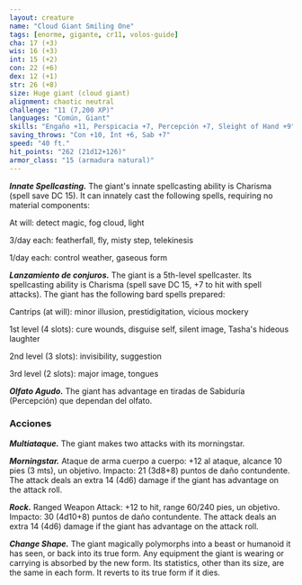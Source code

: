 ```yaml
---
layout: creature
name: "Cloud Giant Smiling One"
tags: [enorme, gigante, cr11, volos-guide]
cha: 17 (+3)
wis: 16 (+3)
int: 15 (+2)
con: 22 (+6)
dex: 12 (+1)
str: 26 (+8)
size: Huge giant (cloud giant)
alignment: chaotic neutral
challenge: "11 (7,200 XP)"
languages: "Común, Giant"
skills: "Engaño +11, Perspicacia +7, Percepción +7, Sleight of Hand +9"
saving_throws: "Con +10, Int +6, Sab +7"
speed: "40 ft."
hit_points: "262 (21d12+126)"
armor_class: "15 (armadura natural)"
---
```


***Innate Spellcasting.*** The giant's innate spellcasting ability is Charisma (spell save DC 15). It can innately cast the following spells, requiring no material components:

At will: detect magic, fog cloud, light

3/day each: featherfall, fly, misty step, telekinesis

1/day each: control weather, gaseous form

***Lanzamiento de conjuros.*** The giant is a 5th-level spellcaster. Its spellcasting ability is Charisma (spell save DC 15, +7 to hit with spell attacks). The giant has the following bard spells prepared:

Cantrips (at will): minor illusion, prestidigitation, vicious mockery

1st level (4 slots): cure wounds, disguise self, silent image, Tasha's hideous laughter

2nd level (3 slots): invisibility, suggestion

3rd level (2 slots): major image, tongues

***Olfato Agudo.*** The giant has advantage en tiradas de Sabiduría (Percepción) que dependan del olfato.

### Acciones

***Multiataque.*** The giant makes two attacks with its morningstar.

***Morningstar.*** Ataque de arma cuerpo a cuerpo: +12 al ataque, alcance 10 pies (3 mts), un objetivo. Impacto: 21 (3d8+8) puntos de daño contundente. The attack deals an extra 14 (4d6) damage if the giant has advantage on the attack roll.

***Rock.*** Ranged Weapon Attack: +12 to hit, range 60/240 pies, un objetivo. Impacto: 30 (4d10+8) puntos de daño contundente. The attack deals an extra 14 (4d6) damage if the giant has advantage on the attack roll.

***Change Shape.*** The giant magically polymorphs into a beast or humanoid it has seen, or back into its true form. Any equipment the giant is wearing or carrying is absorbed by the new form. Its statistics, other than its size, are the same in each form. It reverts to its true form if it dies.